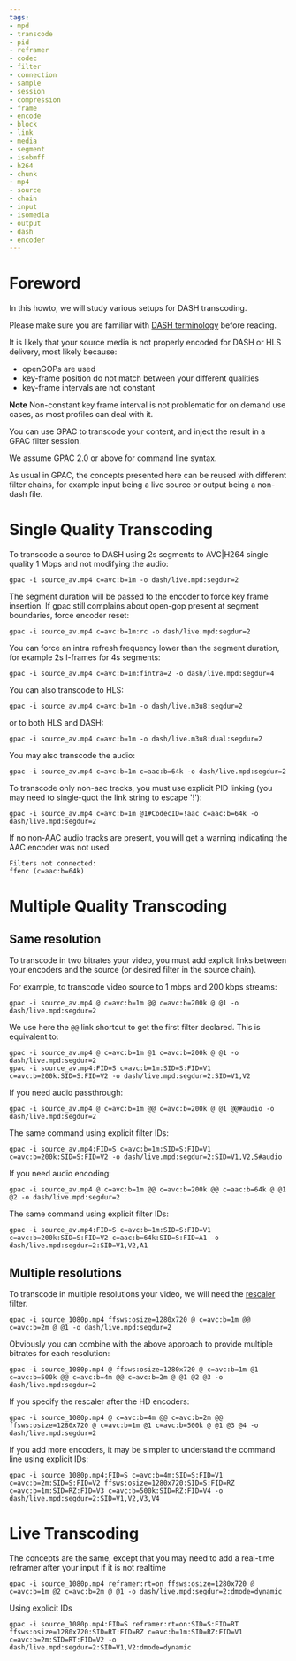 ```yaml
---
tags:
- mpd
- transcode
- pid
- reframer
- codec
- filter
- connection
- sample
- session
- compression
- frame
- encode
- block
- link
- media
- segment
- isobmff
- h264
- chunk
- mp4
- source
- chain
- input
- isomedia
- output
- dash
- encoder
---
```




# Foreword

In this howto, we will study various setups for DASH transcoding. 

Please make sure you are familiar with [DASH terminology](DASH-basics) before reading. 

It is likely that your source media is not properly encoded for DASH or HLS delivery, most likely because:

- openGOPs are used 
- key-frame position do not match between your different qualities
- key-frame intervals are not constant

__Note__
Non-constant key frame interval is not problematic for on demand use cases, as most profiles can deal with it. 

You can use GPAC to transcode your content, and inject the result in a GPAC filter session. 

We assume GPAC 2.0 or above for command line syntax.

As usual in GPAC, the concepts presented here can be reused with different filter chains, for example input being a live source or output being a non-dash file.

# Single Quality Transcoding

To transcode a source to DASH using 2s segments to AVC|H264 single quality 1 Mbps and not modifying the audio:

```
gpac -i source_av.mp4 c=avc:b=1m -o dash/live.mpd:segdur=2
```

The segment duration will be passed to the encoder to force key frame insertion. If gpac still complains about open-gop present at segment boundaries, force encoder reset:

```
gpac -i source_av.mp4 c=avc:b=1m:rc -o dash/live.mpd:segdur=2
```

You can force an intra refresh frequency lower than the segment duration, for example 2s I-frames for 4s segments:

```
gpac -i source_av.mp4 c=avc:b=1m:fintra=2 -o dash/live.mpd:segdur=4
```
 

You can also transcode to HLS:

```
gpac -i source_av.mp4 c=avc:b=1m -o dash/live.m3u8:segdur=2
```

or to both HLS and DASH:

```
gpac -i source_av.mp4 c=avc:b=1m -o dash/live.m3u8:dual:segdur=2
```


You may also transcode the audio:

```
gpac -i source_av.mp4 c=avc:b=1m c=aac:b=64k -o dash/live.mpd:segdur=2
```

To transcode only non-aac tracks, you must use explicit PID linking (you may need to single-quot the link string to escape '!'):

```
gpac -i source_av.mp4 c=avc:b=1m @1#CodecID=!aac c=aac:b=64k -o dash/live.mpd:segdur=2
```

If no non-AAC audio tracks are present, you will get a warning indicating the AAC encoder was not used:
```
Filters not connected:
ffenc (c=aac:b=64k)
```


# Multiple Quality Transcoding
## Same resolution

To transcode in two bitrates your video, you must add explicit links between your encoders and the source (or desired filter in the source chain).

For example, to transcode video source to 1 mbps and 200 kbps streams:

```
gpac -i source_av.mp4 @ c=avc:b=1m @@ c=avc:b=200k @ @1 -o dash/live.mpd:segdur=2
```

We use here the `@@` link shortcut to get the first filter declared. This is equivalent to:

```
gpac -i source_av.mp4 @ c=avc:b=1m @1 c=avc:b=200k @ @1 -o dash/live.mpd:segdur=2
gpac -i source_av.mp4:FID=S c=avc:b=1m:SID=S:FID=V1 c=avc:b=200k:SID=S:FID=V2 -o dash/live.mpd:segdur=2:SID=V1,V2
```


If you need audio passthrough:
```
gpac -i source_av.mp4 @ c=avc:b=1m @@ c=avc:b=200k @ @1 @@#audio -o dash/live.mpd:segdur=2
```

The same command using explicit filter IDs:
```
gpac -i source_av.mp4:FID=S c=avc:b=1m:SID=S:FID=V1 c=avc:b=200k:SID=S:FID=V2 -o dash/live.mpd:segdur=2:SID=V1,V2,S#audio
```


If you need audio encoding:
```
gpac -i source_av.mp4 @ c=avc:b=1m @@ c=avc:b=200k @@ c=aac:b=64k @ @1 @2 -o dash/live.mpd:segdur=2
```

The same command using explicit filter IDs:
```
gpac -i source_av.mp4:FID=S c=avc:b=1m:SID=S:FID=V1 c=avc:b=200k:SID=S:FID=V2 c=aac:b=64k:SID=S:FID=A1 -o dash/live.mpd:segdur=2:SID=V1,V2,A1
```


## Multiple resolutions

To transcode in multiple resolutions your video, we will need the [rescaler](ffsws) filter.


```
gpac -i source_1080p.mp4 ffsws:osize=1280x720 @ c=avc:b=1m @@ c=avc:b=2m @ @1 -o dash/live.mpd:segdur=2
```

Obviously you can combine with the above approach to provide multiple bitrates for each resolution:

```
gpac -i source_1080p.mp4 @ ffsws:osize=1280x720 @ c=avc:b=1m @1 c=avc:b=500k @@ c=avc:b=4m @@ c=avc:b=2m @ @1 @2 @3 -o dash/live.mpd:segdur=2
```

If you specify the rescaler after the HD encoders:
```
gpac -i source_1080p.mp4 @ c=avc:b=4m @@ c=avc:b=2m @@ ffsws:osize=1280x720 @ c=avc:b=1m @1 c=avc:b=500k @ @1 @3 @4 -o dash/live.mpd:segdur=2
```

If you add more encoders, it may be simpler to understand the command line using explicit IDs:
```
gpac -i source_1080p.mp4:FID=S c=avc:b=4m:SID=S:FID=V1 c=avc:b=2m:SID=S:FID=V2 ffsws:osize=1280x720:SID=S:FID=RZ c=avc:b=1m:SID=RZ:FID=V3 c=avc:b=500k:SID=RZ:FID=V4 -o dash/live.mpd:segdur=2:SID=V1,V2,V3,V4
```

# Live Transcoding

The concepts are the same, except that you may need to add a real-time reframer after your input if it is not realtime


```
gpac -i source_1080p.mp4 reframer:rt=on ffsws:osize=1280x720 @ c=avc:b=1m @2 c=avc:b=2m @ @1 -o dash/live.mpd:segdur=2:dmode=dynamic
```

Using explicit IDs

```
gpac -i source_1080p.mp4:FID=S reframer:rt=on:SID=S:FID=RT ffsws:osize=1280x720:SID=RT:FID=RZ c=avc:b=1m:SID=RZ:FID=V1 c=avc:b=2m:SID=RT:FID=V2 -o dash/live.mpd:segdur=2:SID=V1,V2:dmode=dynamic
```

